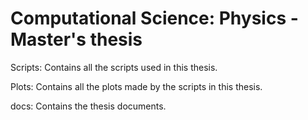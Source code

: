 # Computational Science: Physics - Master's thesis

Scripts: Contains all the scripts used in this thesis.

Plots: Contains all the plots made by the scripts in this thesis.

docs: Contains the thesis documents.
  
